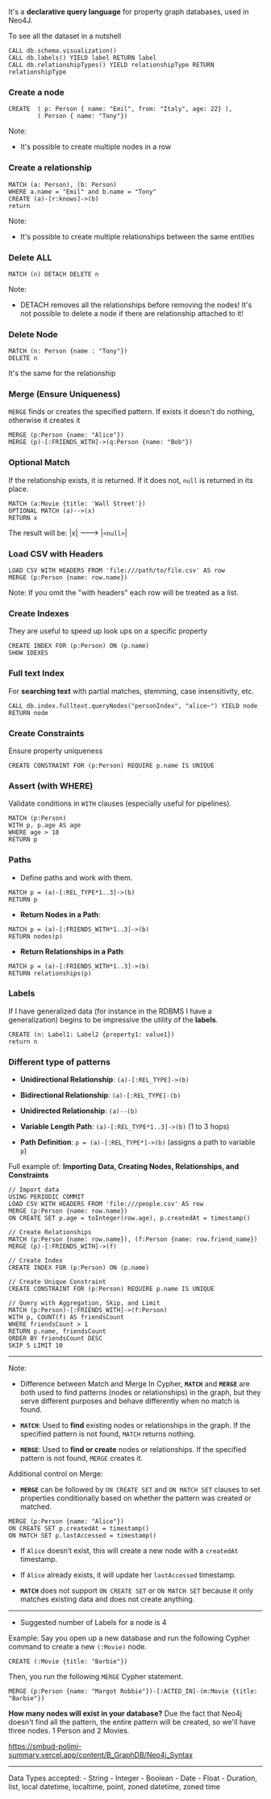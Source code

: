 It's a **declarative query language** for property graph databases, used in Neo4J.

To see all the dataset in a nutshell 
``` Cypher
CALL db.schema.visualization()
CALL db.labels() YIELD label RETURN label
CALL db.relationshipTypes() YIELD relationshipType RETURN relationshipType
``` 

### Create a node
``` Cypher
CREATE  ( p: Person { name: "Emil", from: "Italy", age: 22} ),
		( Person { name: "Tony"})
````
Note:
- It's possible to create multiple nodes in a row

### Create a relationship

``` Cypher
MATCH (a: Person), (b: Person)
WHERE a.name = "Emil" and b.name = "Tony"
CREATE (a)-[r:knows]->(b)
return 
````
Note:
- It's possible to create multiple relationships between the same entities

### Delete ALL

``` Cypher
MATCH (n) DETACH DELETE n
````
Note:
- DETACH removes all the relationships before removing the nodes!
	It's not possible to delete a node if there are relationship attached to it!

### Delete Node

``` Cypher
MATCH (n: Person {name : "Tony"})
DELETE n
````
It's the same for the relationship

### Merge (Ensure Uniqueness)
`MERGE` finds or creates the specified pattern.
	If exists it doesn't do nothing, otherwise it creates it
	
``` cypher
MERGE (p:Person {name: "Alice"})
MERGE (p)-[:FRIENDS_WITH]->(q:Person {name: "Bob"})
```

### Optional Match 
If the relationship exists, it is returned. If it does not, `null` is returned in its place.
```cypher
MATCH (a:Movie {title: 'Wall Street'})
OPTIONAL MATCH (a)-->(x)
RETURN x
```
The result will be: |x| ---> |`<null>`|


### Load CSV with Headers
```cypher
LOAD CSV WITH HEADERS FROM 'file:///path/to/file.csv' AS row
MERGE (p:Person {name: row.name})
```
Note: If you omit the "with headers" each row will be treated as a list.

### Create Indexes
They are useful to speed up look ups on a specific property
```cypher
CREATE INDEX FOR (p:Person) ON (p.name)
SHOW IDEXES
```

### Full text Index
For **searching text** with partial matches, stemming, case insensitivity, etc.
```cypher
CALL db.index.fulltext.queryNodes("personIndex", "alice~") YIELD node RETURN node

```

### Create Constraints
Ensure property uniqueness
```cypher
CREATE CONSTRAINT FOR (p:Person) REQUIRE p.name IS UNIQUE
```

### Assert (with WHERE)
 Validate conditions in `WITH` clauses (especially useful for pipelines).
```cypher
MATCH (p:Person)
WITH p, p.age AS age
WHERE age > 18
RETURN p
```

### Paths
- Define paths and work with them.
```cypher
MATCH p = (a)-[:REL_TYPE*1..3]->(b)
RETURN p
```

- **Return Nodes in a Path**:
```cypher
MATCH p = (a)-[:FRIENDS_WITH*1..3]->(b)
RETURN nodes(p)
```

- **Return Relationships in a Path**:
```cypher
MATCH p = (a)-[:FRIENDS_WITH*1..3]->(b)
RETURN relationships(p)
```

### Labels
If I have generalized data (for instance in the RDBMS I have a generalization) begins to be impressive the utility of the **labels**.
```cypher
CREATE (n: Label1: Label2 {property1: value1})
return n
```

### Different type of patterns

- **Unidirectional Relationship**: `(a)-[:REL_TYPE]->(b)`

- **Bidirectional Relationship**: `(a)-[:REL_TYPE]-(b)`

- **Unidirected Relationship**: `(a)--(b)`

- **Variable Length Path**: `(a)-[:REL_TYPE*1..3]->(b)` (1 to 3 hops)

- **Path Definition**: `p = (a)-[:REL_TYPE*]->(b)` (assigns a path to variable `p`)


Full example of: **Importing Data, Creating Nodes, Relationships, and Constraints**
```cypher
// Import data
USING PERIODIC COMMIT
LOAD CSV WITH HEADERS FROM 'file:///people.csv' AS row
MERGE (p:Person {name: row.name})
ON CREATE SET p.age = toInteger(row.age), p.createdAt = timestamp()

// Create Relationships
MATCH (p:Person {name: row.name}), (f:Person {name: row.friend_name})
MERGE (p)-[:FRIENDS_WITH]->(f)

// Create Index
CREATE INDEX FOR (p:Person) ON (p.name)

// Create Unique Constraint
CREATE CONSTRAINT FOR (p:Person) REQUIRE p.name IS UNIQUE

// Query with Aggregation, Skip, and Limit
MATCH (p:Person)-[:FRIENDS_WITH]->(f:Person)
WITH p, COUNT(f) AS friendsCount
WHERE friendsCount > 1
RETURN p.name, friendsCount
ORDER BY friendsCount DESC
SKIP 5 LIMIT 10
```

***

Note: 
- Difference between Match and Merge
	 In Cypher, **`MATCH`** and **`MERGE`** are both used to find patterns (nodes or relationships) in the graph, but they serve different purposes and behave differently when no match is found.

- **`MATCH`**: Used to **find** existing nodes or relationships in the graph. If the specified pattern is not found, `MATCH` returns nothing.
- **`MERGE`**: Used to **find or create** nodes or relationships. If the specified pattern is not found, `MERGE` creates it.

Additional control on Merge:
- **`MERGE`** can be followed by `ON CREATE SET` and `ON MATCH SET` clauses to set properties conditionally based on whether the pattern was created or matched.

```cypher
MERGE (p:Person {name: "Alice"})
ON CREATE SET p.createdAt = timestamp()
ON MATCH SET p.lastAccessed = timestamp()
```
- If `Alice` doesn’t exist, this will create a new node with a `createdAt` timestamp.
- If `Alice` already exists, it will update her `lastAccessed` timestamp.

- **`MATCH`** does not support `ON CREATE SET` or `ON MATCH SET` because it only matches existing data and does not create anything.
***
- Suggested number of Labels for a node is 4

Example:
Say you open up a new database and run the following Cypher command to create a new `(:Movie)` node.

```cypher
CREATE (:Movie {title: "Barbie"})
```

Then, you run the following `MERGE` Cypher statement.

```cypher
MERGE (p:Person {name: "Margot Robbie"})-[:ACTED_IN]-(m:Movie {title: "Barbie"})
```
**How many nodes will exist in your database?**
Due the fact that Neo4j doesn't find all the pattern, the entire pattern will be created, so we'll have three nodes.
1 Person and 2 Movies.


 https://smbud-polimi-summary.vercel.app/content/B_GraphDB/Neo4j_Syntax
***
Data Types accepted:
	- String
	- Integer
	- Boolean
	- Date
	- Float
	- Duration, list, local datetime, localtime, point, zoned datetime, zoned time

